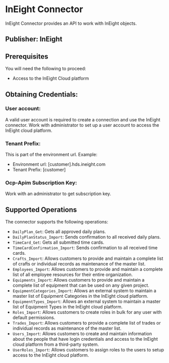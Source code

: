 # InEight Connector
InEight Connector provides an API to work with InEight objects.

## Publisher: InEight

## Prerequisites
You will need the following to proceed:
* Access to the InEight Cloud platform

## Obtaining Credentials:

### User account:
A valid user account is required to create a connection and use the InEight connector. Work with administrator to set up a user account to access the InEight cloud platform.

### Tenant Prefix:
This is part of the environment url.
Example:
- Environment url: [customer].hds.ineight.com
- Tenant Prefix: [customer]

### Ocp-Apim Subscription Key:
Work with an administrator to get subscription key.

## Supported Operations
The connector supports the following operations:
​
* `DailyPlan_Get`: Gets all approved daily plans.
* `DailyPlanStatus_Import`: Sends confirmation to all received daily plans.
* `TimeCard_Get`: Gets all submitted time cards.
* `TimeCardConfirmation_Import`: Sends confirmation to all received time cards.
* `Crafts_Import`: Allows customers to provide and maintain a complete list of crafts or individual records as maintenance of the master list.
* `Employees_Import`: Allows customers to provide and maintain a complete list of all employee resources for their entire organization.
* `Equipments_Import`: Allows customers to provide and maintain a complete list of equipment that can be used on any given project.
* `EquipmentCategories_Import`: Allows an external system to maintain a master list of Equipment Categories in the InEight cloud platform.
* `EquipmentTypes_Import`: Allows an external system to maintain a master list of Equipment Types in the InEight cloud platform.
* `Roles_Import`: Allows customers to create roles in bulk for any user with default permissions.
* `Trades_Import`: Allows customers to provide a complete list of trades or individual records as maintenance of the master list.
* `Users_Import`: Allows customers to create and maintain information about the people that have login credentials and access to the InEight cloud platform from a third-party system.
* `UserRoles_Import`: Allows customers to assign roles to the users to setup access to the InEight cloud platform.